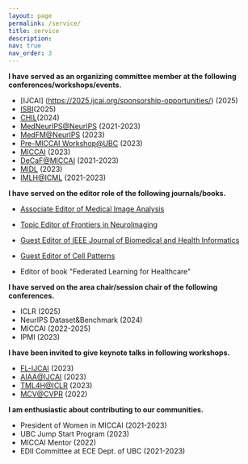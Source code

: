 ```yaml
---
layout: page
permalink: /service/
title: service
description: 
nav: true
nav_order: 3 
---
```


**I have served as an organizing committee member at the following conferences/workshops/events.**

- [IJCAI] (https://2025.ijcai.org/sponsorship-opportunities/) (2025)
- [ISBI](https://biomedicalimaging.org/2025/)(2025)
- [CHIL](https://www.chilconference.org/index.html)(2024)
- [MedNeurIPS@NeurIPS](https://sites.google.com/view/med-neurips2023) (2021-2023)
- [MedFM@NeurIPS](https://medfm2023.grand-challenge.org/) (2023)
- [Pre-MICCAI Workshop@UBC](https://sites.google.com/view/pre-miccai-ubc/home) (2023)
- [MICCAI](https://conferences.miccai.org/2023/en/) (2023) 
- [DeCaF@MICCAI](https://decaf-workshop.github.io/decaf-2023/) (2021-2023)
- [MIDL](https://2023.midl.io/) (2023)
- [IMLH@ICML](https://sites.google.com/view/imlh2023/home?authuser=1) (2021-2023)

**I have served on the editor role of the following journals/books.**
- [Associate Editor of Medical Image Analysis](https://www.sciencedirect.com/journal/medical-image-analysis/about/announcements)
- [Topic Editor of Frontiers in NeuroImaging](https://www.frontiersin.org/research-topics/29725/deep-learning-in-neuroimaging-based-neurological-disease-analysis)
- [Guest Editor of IEEE Journal of Biomedical and Health Informatics](https://www.embs.org/jbhi/wp-content/uploads/sites/18/2023/09/JBHI_Foundation-Models_SI.pdf)

- [Guest Editor of Cell Patterns](https://www.cell.com/patterns/special-issues/call-for-papers/federated-learning-in-digital-healthcare)
- Editor of book "Federated Learning for Healthcare"

**I have served on the area chair/session chair of the following conferences.**

- ICLR (2025)
- NeurIPS Dataset&Benchmark (2024)
- MICCAI (2022-2025)
- IPMI (2023)

**I have been invited to give keynote talks in following workshops.**

- [FL-IJCAI](https://federated-learning.org/fl-ijcai-2023/) (2023)
- [AIAA@IJCAI](https://ijcai-aiaa-2023.org/) (2023)
- [TML4H@ICLR](https://sites.google.com/view/tml4h2023/home) (2023)
- [MCV@CVPR](https://mcv-workshop.github.io/) (2022)


**I am enthusiastic about contributing to our communities.**

- President of Women in MICCAI (2021-2023)
- UBC Jump Start Program (2023)
- MICCAI Mentor (2022)
- EDII Committee at ECE Dept. of UBC (2021-2023)
